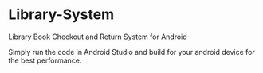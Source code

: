 # Library-System
Library Book Checkout and Return System for Android

Simply run the code in Android Studio and build for your android device for the best performance.
